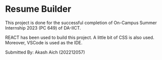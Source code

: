# Resume Builder

This project is done for the successful completion of On-Campus Summer Internship 2023 (PC 649) of DA-IICT.

REACT has been used to build this project. A little bit of CSS is also used. Moreover, VSCode is used as the IDE.

Submitted By: Akash Aich (202212057)
